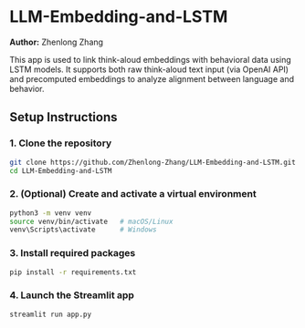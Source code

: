 # LLM-Embedding-and-LSTM

**Author:** Zhenlong Zhang

This app is used to link think-aloud embeddings with behavioral data using LSTM models. It supports both raw think-aloud text input (via OpenAI API) and precomputed embeddings to analyze alignment between language and behavior.

## Setup Instructions

### 1. Clone the repository

```bash
git clone https://github.com/Zhenlong-Zhang/LLM-Embedding-and-LSTM.git
cd LLM-Embedding-and-LSTM
```

### 2. (Optional) Create and activate a virtual environment

```bash
python3 -m venv venv
source venv/bin/activate   # macOS/Linux
venv\Scripts\activate      # Windows
```

### 3. Install required packages

```bash
pip install -r requirements.txt
```

### 4. Launch the Streamlit app

```bash
streamlit run app.py
```

